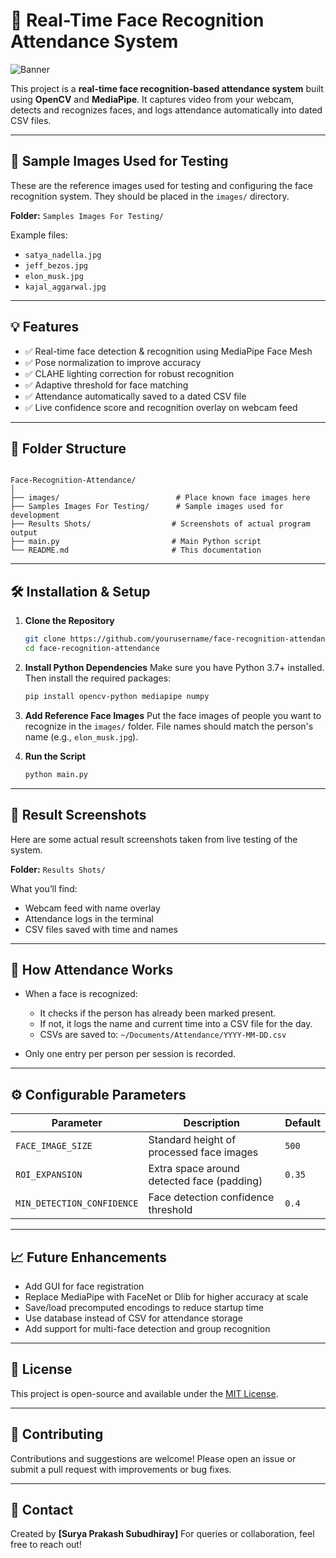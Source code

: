 # 🧠 Real-Time Face Recognition Attendance System

![Banner](Samples_Images_For_Testing/face-scanning-technology-vector.jpg)

This project is a **real-time face recognition-based attendance system** built using **OpenCV** and **MediaPipe**. It captures video from your webcam, detects and recognizes faces, and logs attendance automatically into dated CSV files.

---

## 🧪 Sample Images Used for Testing

These are the reference images used for testing and configuring the face recognition system. They should be placed in the `images/` directory.

**Folder:** `Samples Images For Testing/`

Example files:
- `satya_nadella.jpg`
- `jeff_bezos.jpg`
- `elon_musk.jpg`
- `kajal_aggarwal.jpg`

---

## 💡 Features

- ✅ Real-time face detection & recognition using MediaPipe Face Mesh
- ✅ Pose normalization to improve accuracy
- ✅ CLAHE lighting correction for robust recognition
- ✅ Adaptive threshold for face matching
- ✅ Attendance automatically saved to a dated CSV file
- ✅ Live confidence score and recognition overlay on webcam feed

---

## 📂 Folder Structure

```

Face-Recognition-Attendance/
│
├── images/                          # Place known face images here
├── Samples Images For Testing/      # Sample images used for development
├── Results Shots/                  # Screenshots of actual program output
├── main.py                         # Main Python script
└── README.md                       # This documentation

````

---

## 🛠️ Installation & Setup

1. **Clone the Repository**
   ```bash
   git clone https://github.com/yourusername/face-recognition-attendance.git
   cd face-recognition-attendance


2. **Install Python Dependencies**
   Make sure you have Python 3.7+ installed. Then install the required packages:

   ```bash
   pip install opencv-python mediapipe numpy
   ```

3. **Add Reference Face Images**
   Put the face images of people you want to recognize in the `images/` folder. File names should match the person's name (e.g., `elon_musk.jpg`).

4. **Run the Script**

   ```bash
   python main.py
   ```

---

## 📸 Result Screenshots

Here are some actual result screenshots taken from live testing of the system.

**Folder:** `Results Shots/`

What you’ll find:

* Webcam feed with name overlay
* Attendance logs in the terminal
* CSV files saved with time and names

---

## 📝 How Attendance Works

* When a face is recognized:

  * It checks if the person has already been marked present.
  * If not, it logs the name and current time into a CSV file for the day.
  * CSVs are saved to:
    `~/Documents/Attendance/YYYY-MM-DD.csv`
* Only one entry per person per session is recorded.

---

## ⚙️ Configurable Parameters

| Parameter                  | Description                                | Default |
| -------------------------- | ------------------------------------------ | ------- |
| `FACE_IMAGE_SIZE`          | Standard height of processed face images   | `500`   |
| `ROI_EXPANSION`            | Extra space around detected face (padding) | `0.35`  |
| `MIN_DETECTION_CONFIDENCE` | Face detection confidence threshold        | `0.4`   |

---

## 📈 Future Enhancements

* Add GUI for face registration
* Replace MediaPipe with FaceNet or Dlib for higher accuracy at scale
* Save/load precomputed encodings to reduce startup time
* Use database instead of CSV for attendance storage
* Add support for multi-face detection and group recognition

---

## 📜 License

This project is open-source and available under the [MIT License](LICENSE).

---

## 🤝 Contributing

Contributions and suggestions are welcome!
Please open an issue or submit a pull request with improvements or bug fixes.

---

## 📧 Contact

Created by **\[Surya Prakash Subudhiray]**
For queries or collaboration, feel free to reach out!


